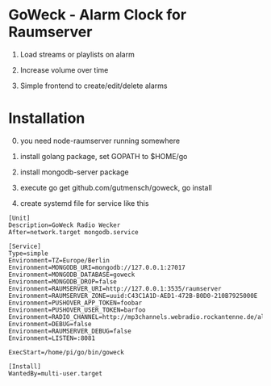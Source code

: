# GoWeck - Alarm Clock for Raumserver

1. Load streams or playlists on alarm

2. Increase volume over time

3. Simple frontend to create/edit/delete alarms


# Installation

0. you need node-raumserver running somewhere

1. install golang package, set GOPATH to $HOME/go

2. install mongodb-server package

3. execute go get github.com/gutmensch/goweck, go install

4. create systemd file for service like this

```root@raspi3:/home/pi/go# cat /etc/systemd/system/goweck.service
[Unit]
Description=GoWeck Radio Wecker
After=network.target mongodb.service

[Service]
Type=simple
Environment=TZ=Europe/Berlin
Environment=MONGODB_URI=mongodb://127.0.0.1:27017
Environment=MONGODB_DATABASE=goweck
Environment=MONGODB_DROP=false
Environment=RAUMSERVER_URI=http://127.0.0.1:3535/raumserver
Environment=RAUMSERVER_ZONE=uuid:C43C1A1D-AED1-472B-B0D0-210B7925000E
Environment=PUSHOVER_APP_TOKEN=foobar
Environment=PUSHOVER_USER_TOKEN=barfoo
Environment=RADIO_CHANNEL=http://mp3channels.webradio.rockantenne.de/alternative
Environment=DEBUG=false
Environment=RAUMSERVER_DEBUG=false
Environment=LISTEN=:8081

ExecStart=/home/pi/go/bin/goweck

[Install]
WantedBy=multi-user.target
```
